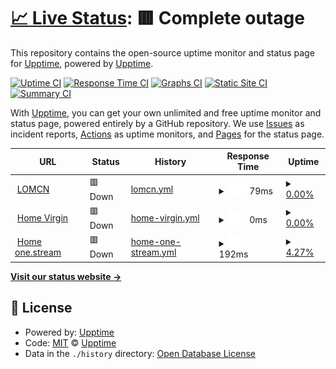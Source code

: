# [📈 Live Status](https://demo.upptime.js.org): <!--live status--> **🟥 Complete outage**

This repository contains the open-source uptime monitor and status page for [Upptime](https://upptime.js.org), powered by [Upptime](https://github.com/upptime/upptime).

[![Uptime CI](https://github.com/upptime/upptime/workflows/Uptime%20CI/badge.svg)](https://github.com/upptime/upptime/actions?query=workflow%3A%22Uptime+CI%22)
[![Response Time CI](https://github.com/upptime/upptime/workflows/Response%20Time%20CI/badge.svg)](https://github.com/upptime/upptime/actions?query=workflow%3A%22Response+Time+CI%22)
[![Graphs CI](https://github.com/upptime/upptime/workflows/Graphs%20CI/badge.svg)](https://github.com/upptime/upptime/actions?query=workflow%3A%22Graphs+CI%22)
[![Static Site CI](https://github.com/upptime/upptime/workflows/Static%20Site%20CI/badge.svg)](https://github.com/upptime/upptime/actions?query=workflow%3A%22Static+Site+CI%22)
[![Summary CI](https://github.com/upptime/upptime/workflows/Summary%20CI/badge.svg)](https://github.com/upptime/upptime/actions?query=workflow%3A%22Summary+CI%22)

With [Upptime](https://upptime.js.org), you can get your own unlimited and free uptime monitor and status page, powered entirely by a GitHub repository. We use [Issues](https://github.com/upptime/upptime/issues) as incident reports, [Actions](https://github.com/upptime/upptime/actions) as uptime monitors, and [Pages](https://demo.upptime.js.org) for the status page.

<!--start: status pages-->
<!-- This summary is generated by Upptime (https://github.com/upptime/upptime) -->
<!-- Do not edit this manually, your changes will be overwritten -->
<!-- prettier-ignore -->
| URL | Status | History | Response Time | Uptime |
| --- | ------ | ------- | ------------- | ------ |
| <img alt="" src="https://icons.duckduckgo.com/ip3/www.lomcn.net.ico" height="13"> [LOMCN](https://www.lomcn.net) | 🟥 Down | [lomcn.yml](https://github.com/Smir/uptime/commits/HEAD/history/lomcn.yml) | <details><summary><img alt="Response time graph" src="./graphs/lomcn/response-time-week.png" height="20"> 79ms</summary><br><a href="https://upptime.github.io/upptime/history/lomcn"><img alt="Response time 80" src="https://img.shields.io/endpoint?url=https%3A%2F%2Fraw.githubusercontent.com%2FSmir%2Fuptime%2FHEAD%2Fapi%2Flomcn%2Fresponse-time.json"></a><br><a href="https://upptime.github.io/upptime/history/lomcn"><img alt="24-hour response time 69" src="https://img.shields.io/endpoint?url=https%3A%2F%2Fraw.githubusercontent.com%2FSmir%2Fuptime%2FHEAD%2Fapi%2Flomcn%2Fresponse-time-day.json"></a><br><a href="https://upptime.github.io/upptime/history/lomcn"><img alt="7-day response time 79" src="https://img.shields.io/endpoint?url=https%3A%2F%2Fraw.githubusercontent.com%2FSmir%2Fuptime%2FHEAD%2Fapi%2Flomcn%2Fresponse-time-week.json"></a><br><a href="https://upptime.github.io/upptime/history/lomcn"><img alt="30-day response time 81" src="https://img.shields.io/endpoint?url=https%3A%2F%2Fraw.githubusercontent.com%2FSmir%2Fuptime%2FHEAD%2Fapi%2Flomcn%2Fresponse-time-month.json"></a><br><a href="https://upptime.github.io/upptime/history/lomcn"><img alt="1-year response time 80" src="https://img.shields.io/endpoint?url=https%3A%2F%2Fraw.githubusercontent.com%2FSmir%2Fuptime%2FHEAD%2Fapi%2Flomcn%2Fresponse-time-year.json"></a></details> | <details><summary><a href="https://upptime.github.io/upptime/history/lomcn">0.00%</a></summary><a href="https://upptime.github.io/upptime/history/lomcn"><img alt="All-time uptime 0.00%" src="https://img.shields.io/endpoint?url=https%3A%2F%2Fraw.githubusercontent.com%2FSmir%2Fuptime%2FHEAD%2Fapi%2Flomcn%2Fuptime.json"></a><br><a href="https://upptime.github.io/upptime/history/lomcn"><img alt="24-hour uptime 0.00%" src="https://img.shields.io/endpoint?url=https%3A%2F%2Fraw.githubusercontent.com%2FSmir%2Fuptime%2FHEAD%2Fapi%2Flomcn%2Fuptime-day.json"></a><br><a href="https://upptime.github.io/upptime/history/lomcn"><img alt="7-day uptime 0.00%" src="https://img.shields.io/endpoint?url=https%3A%2F%2Fraw.githubusercontent.com%2FSmir%2Fuptime%2FHEAD%2Fapi%2Flomcn%2Fuptime-week.json"></a><br><a href="https://upptime.github.io/upptime/history/lomcn"><img alt="30-day uptime 0.00%" src="https://img.shields.io/endpoint?url=https%3A%2F%2Fraw.githubusercontent.com%2FSmir%2Fuptime%2FHEAD%2Fapi%2Flomcn%2Fuptime-month.json"></a><br><a href="https://upptime.github.io/upptime/history/lomcn"><img alt="1-year uptime 0.00%" src="https://img.shields.io/endpoint?url=https%3A%2F%2Fraw.githubusercontent.com%2FSmir%2Fuptime%2FHEAD%2Fapi%2Flomcn%2Fuptime-year.json"></a></details>
| <img alt="" src="https://icons.duckduckgo.com/ip3/null.ico" height="13"> [Home Virgin](86.2.17.233) | 🟥 Down | [home-virgin.yml](https://github.com/Smir/uptime/commits/HEAD/history/home-virgin.yml) | <details><summary><img alt="Response time graph" src="./graphs/home-virgin/response-time-week.png" height="20"> 0ms</summary><br><a href="https://upptime.github.io/upptime/history/home-virgin"><img alt="Response time 0" src="https://img.shields.io/endpoint?url=https%3A%2F%2Fraw.githubusercontent.com%2FSmir%2Fuptime%2FHEAD%2Fapi%2Fhome-virgin%2Fresponse-time.json"></a><br><a href="https://upptime.github.io/upptime/history/home-virgin"><img alt="24-hour response time 0" src="https://img.shields.io/endpoint?url=https%3A%2F%2Fraw.githubusercontent.com%2FSmir%2Fuptime%2FHEAD%2Fapi%2Fhome-virgin%2Fresponse-time-day.json"></a><br><a href="https://upptime.github.io/upptime/history/home-virgin"><img alt="7-day response time 0" src="https://img.shields.io/endpoint?url=https%3A%2F%2Fraw.githubusercontent.com%2FSmir%2Fuptime%2FHEAD%2Fapi%2Fhome-virgin%2Fresponse-time-week.json"></a><br><a href="https://upptime.github.io/upptime/history/home-virgin"><img alt="30-day response time 0" src="https://img.shields.io/endpoint?url=https%3A%2F%2Fraw.githubusercontent.com%2FSmir%2Fuptime%2FHEAD%2Fapi%2Fhome-virgin%2Fresponse-time-month.json"></a><br><a href="https://upptime.github.io/upptime/history/home-virgin"><img alt="1-year response time 0" src="https://img.shields.io/endpoint?url=https%3A%2F%2Fraw.githubusercontent.com%2FSmir%2Fuptime%2FHEAD%2Fapi%2Fhome-virgin%2Fresponse-time-year.json"></a></details> | <details><summary><a href="https://upptime.github.io/upptime/history/home-virgin">0.00%</a></summary><a href="https://upptime.github.io/upptime/history/home-virgin"><img alt="All-time uptime 0.00%" src="https://img.shields.io/endpoint?url=https%3A%2F%2Fraw.githubusercontent.com%2FSmir%2Fuptime%2FHEAD%2Fapi%2Fhome-virgin%2Fuptime.json"></a><br><a href="https://upptime.github.io/upptime/history/home-virgin"><img alt="24-hour uptime 0.00%" src="https://img.shields.io/endpoint?url=https%3A%2F%2Fraw.githubusercontent.com%2FSmir%2Fuptime%2FHEAD%2Fapi%2Fhome-virgin%2Fuptime-day.json"></a><br><a href="https://upptime.github.io/upptime/history/home-virgin"><img alt="7-day uptime 0.00%" src="https://img.shields.io/endpoint?url=https%3A%2F%2Fraw.githubusercontent.com%2FSmir%2Fuptime%2FHEAD%2Fapi%2Fhome-virgin%2Fuptime-week.json"></a><br><a href="https://upptime.github.io/upptime/history/home-virgin"><img alt="30-day uptime 0.00%" src="https://img.shields.io/endpoint?url=https%3A%2F%2Fraw.githubusercontent.com%2FSmir%2Fuptime%2FHEAD%2Fapi%2Fhome-virgin%2Fuptime-month.json"></a><br><a href="https://upptime.github.io/upptime/history/home-virgin"><img alt="1-year uptime 0.00%" src="https://img.shields.io/endpoint?url=https%3A%2F%2Fraw.githubusercontent.com%2FSmir%2Fuptime%2FHEAD%2Fapi%2Fhome-virgin%2Fuptime-year.json"></a></details>
| <img alt="" src="https://icons.duckduckgo.com/ip3/null.ico" height="13"> [Home one.stream](87.74.111.249) | 🟥 Down | [home-one-stream.yml](https://github.com/Smir/uptime/commits/HEAD/history/home-one-stream.yml) | <details><summary><img alt="Response time graph" src="./graphs/home-one-stream/response-time-week.png" height="20"> 192ms</summary><br><a href="https://upptime.github.io/upptime/history/home-one-stream"><img alt="Response time 193" src="https://img.shields.io/endpoint?url=https%3A%2F%2Fraw.githubusercontent.com%2FSmir%2Fuptime%2FHEAD%2Fapi%2Fhome-one-stream%2Fresponse-time.json"></a><br><a href="https://upptime.github.io/upptime/history/home-one-stream"><img alt="24-hour response time 187" src="https://img.shields.io/endpoint?url=https%3A%2F%2Fraw.githubusercontent.com%2FSmir%2Fuptime%2FHEAD%2Fapi%2Fhome-one-stream%2Fresponse-time-day.json"></a><br><a href="https://upptime.github.io/upptime/history/home-one-stream"><img alt="7-day response time 192" src="https://img.shields.io/endpoint?url=https%3A%2F%2Fraw.githubusercontent.com%2FSmir%2Fuptime%2FHEAD%2Fapi%2Fhome-one-stream%2Fresponse-time-week.json"></a><br><a href="https://upptime.github.io/upptime/history/home-one-stream"><img alt="30-day response time 193" src="https://img.shields.io/endpoint?url=https%3A%2F%2Fraw.githubusercontent.com%2FSmir%2Fuptime%2FHEAD%2Fapi%2Fhome-one-stream%2Fresponse-time-month.json"></a><br><a href="https://upptime.github.io/upptime/history/home-one-stream"><img alt="1-year response time 193" src="https://img.shields.io/endpoint?url=https%3A%2F%2Fraw.githubusercontent.com%2FSmir%2Fuptime%2FHEAD%2Fapi%2Fhome-one-stream%2Fresponse-time-year.json"></a></details> | <details><summary><a href="https://upptime.github.io/upptime/history/home-one-stream">4.27%</a></summary><a href="https://upptime.github.io/upptime/history/home-one-stream"><img alt="All-time uptime 0.55%" src="https://img.shields.io/endpoint?url=https%3A%2F%2Fraw.githubusercontent.com%2FSmir%2Fuptime%2FHEAD%2Fapi%2Fhome-one-stream%2Fuptime.json"></a><br><a href="https://upptime.github.io/upptime/history/home-one-stream"><img alt="24-hour uptime 8.33%" src="https://img.shields.io/endpoint?url=https%3A%2F%2Fraw.githubusercontent.com%2FSmir%2Fuptime%2FHEAD%2Fapi%2Fhome-one-stream%2Fuptime-day.json"></a><br><a href="https://upptime.github.io/upptime/history/home-one-stream"><img alt="7-day uptime 4.27%" src="https://img.shields.io/endpoint?url=https%3A%2F%2Fraw.githubusercontent.com%2FSmir%2Fuptime%2FHEAD%2Fapi%2Fhome-one-stream%2Fuptime-week.json"></a><br><a href="https://upptime.github.io/upptime/history/home-one-stream"><img alt="30-day uptime 0.00%" src="https://img.shields.io/endpoint?url=https%3A%2F%2Fraw.githubusercontent.com%2FSmir%2Fuptime%2FHEAD%2Fapi%2Fhome-one-stream%2Fuptime-month.json"></a><br><a href="https://upptime.github.io/upptime/history/home-one-stream"><img alt="1-year uptime 0.55%" src="https://img.shields.io/endpoint?url=https%3A%2F%2Fraw.githubusercontent.com%2FSmir%2Fuptime%2FHEAD%2Fapi%2Fhome-one-stream%2Fuptime-year.json"></a></details>

<!--end: status pages-->

[**Visit our status website →**](https://demo.upptime.js.org)

## 📄 License

- Powered by: [Upptime](https://github.com/upptime/upptime)
- Code: [MIT](./LICENSE) © [Upptime](https://upptime.js.org)
- Data in the `./history` directory: [Open Database License](https://opendatacommons.org/licenses/odbl/1-0/)
